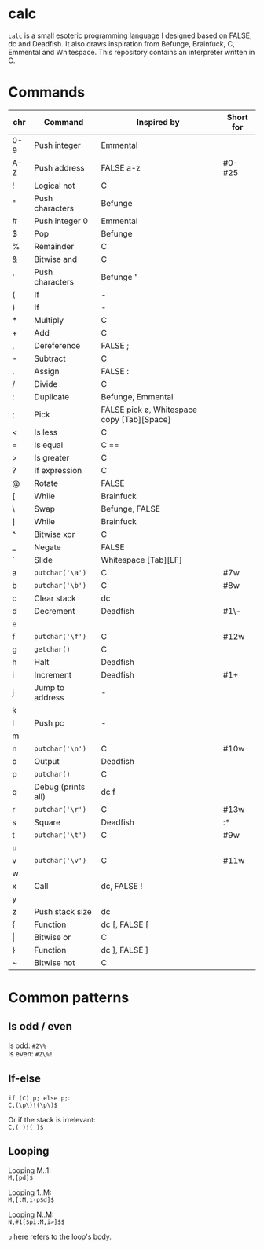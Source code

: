 # calc
`calc` is a small esoteric programming language I designed based on FALSE, dc and Deadfish. It also draws inspiration from Befunge, Brainfuck, C, Emmental and Whitespace. This repository contains an interpreter written in C.

# Commands

|chr |Command           |Inspired by     |Short for
|----|------------------|----------------|---------------------------------
|0-9 |Push integer      |Emmental        |
|A-Z |Push address      |FALSE a-z       |\#0-\#25
|!   |Logical not       |C               |
|"   |Push characters   |Befunge         |
|#   |Push integer 0    |Emmental        |
|$   |Pop               |Befunge         |
|%   |Remainder         |C               |
|&   |Bitwise and       |C               |
|'   |Push characters   |Befunge "       |
|(   |If                |-               |
|)   |If                |-               |
|\*  |Multiply          |C               |
|+   |Add               |C               |
|,   |Dereference       |FALSE ;         |
|-   |Subtract          |C               |
|.   |Assign            |FALSE :         |
|/   |Divide            |C               |
|:   |Duplicate         |Befunge, Emmental|
|;   |Pick              |FALSE pick ø, Whitespace copy \[Tab\]\[Space\]|
|<   |Is less           |C               |
|=   |Is equal          |C ==            |
|>   |Is greater        |C               |
|?   |If expression     |C               |
|@   |Rotate            |FALSE           |
|\[  |While             |Brainfuck       |
|\\  |Swap              |Befunge, FALSE  |
|\]  |While             |Brainfuck       |
|^   |Bitwise xor       |C               |
|\_  |Negate            |FALSE           |
|\`  |Slide             |Whitespace \[Tab\]\[LF\]|
|a   |`putchar('\a')`   |C               |\#7w
|b   |`putchar('\b')`   |C               |\#8w
|c   |Clear stack       |dc              |
|d   |Decrement         |Deadfish        |\#1\\-
|e   |                  |                |
|f   |`putchar('\f')`   |C               |\#12w
|g   |`getchar()`       |C               |
|h   |Halt              |Deadfish        |
|i   |Increment         |Deadfish        |\#1+
|j   |Jump to address   |-               |
|k   |                  |                |
|l   |Push pc           |-               |
|m   |                  |                |
|n   |`putchar('\n')`   |C               |\#10w
|o   |Output            |Deadfish        |
|p   |`putchar()`       |C               |
|q   |Debug (prints all)|dc f            |
|r   |`putchar('\r')`   |C               |\#13w
|s   |Square            |Deadfish        |:\*
|t   |`putchar('\t')`   |C               |\#9w
|u   |                  |                |
|v   |`putchar('\v')`   |C               |\#11w
|w   |                  |                |
|x   |Call              |dc, FALSE !     |
|y   |                  |                |
|z   |Push stack size   |dc              |
|{   |Function          |dc \[, FALSE \[ |
|\|  |Bitwise or        |C               |
|}   |Function          |dc \], FALSE \] |
|~   |Bitwise not       |C               |

# Common patterns

## Is odd / even

Is odd: `#2\%`  
Is even: `#2\%!`

## If-else

`if (C) p; else p;`:  
`C,(\p\)!(\p\)$`

Or if the stack is irrelevant:  
`C,( )!( )$`

## Looping

Looping M..1:  
`M,[pd]$`

Looping 1..M:  
`M,[:M,i-p$d]$`

Looping N..M:  
`N,#1[$pi:M,i>]$$`

`p` here refers to the loop's body.

